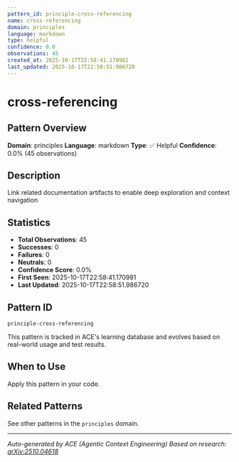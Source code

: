 ```yaml
---
pattern_id: principle-cross-referencing
name: cross-referencing
domain: principles
language: markdown
type: helpful
confidence: 0.0
observations: 45
created_at: 2025-10-17T22:58:41.170981
last_updated: 2025-10-17T22:58:51.986720
---
```

# cross-referencing

## Pattern Overview

**Domain**: principles
**Language**: markdown
**Type**: ✅ Helpful
**Confidence**: 0.0% (45 observations)

## Description

Link related documentation artifacts to enable deep exploration and context navigation

## Statistics

- **Total Observations**: 45
- **Successes**: 0
- **Failures**: 0
- **Neutrals**: 0
- **Confidence Score**: 0.0%
- **First Seen**: 2025-10-17T22:58:41.170981
- **Last Updated**: 2025-10-17T22:58:51.986720

## Pattern ID

```
principle-cross-referencing
```

This pattern is tracked in ACE's learning database and evolves based on real-world usage and test results.

## When to Use

Apply this pattern in your code.

## Related Patterns

See other patterns in the `principles` domain.

---

*Auto-generated by ACE (Agentic Context Engineering)*
*Based on research: [arXiv:2510.04618](https://arxiv.org/abs/2510.04618)*
